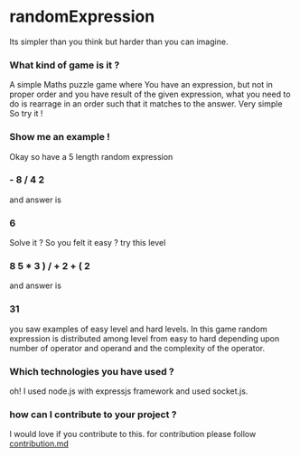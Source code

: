 # randomExpression
Its simpler than you think but harder than you can imagine.
<h3>What kind of game is it ? </h3>
A simple Maths puzzle game where You have an expression, but not in proper order and you have result of the given expression, what you need to do is rearrage in an
order such that it matches to the answer. Very simple So try it !
<h3>Show me an example !</h3>
Okay so have a 5 length random expression <h3>- 8  /  4   2</h3> and answer is <h3>6</h3> Solve it ? 
So you felt it easy ? try this level    <h3>8   5  *  3  )  /  + 2   +  (  2</h3> and answer is <h3>31</h3>
you saw  examples of easy level and hard levels. In this game random expression is distributed among level from easy to hard depending upon
number of operator and operand and the complexity of the operator.
<h3>Which technologies you have used ? </h3>
 oh! I used node.js with expressjs framework and used socket.js. 
<h3>how can I contribute to your project ? </h3>
I would love if you contribute to this. for contribution please follow <a href="contribution.md">contribution.md</a>


